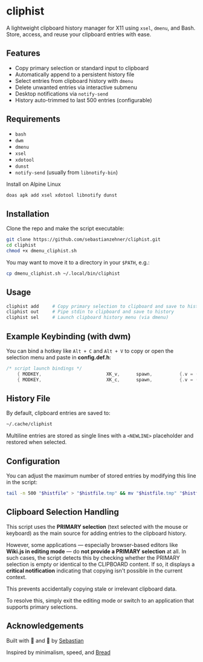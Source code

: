 # cliphist

A lightweight clipboard history manager for X11 using `xsel`, `dmenu`, and Bash.  
Store, access, and reuse your clipboard entries with ease.

## Features

- Copy primary selection or standard input to clipboard
- Automatically append to a persistent history file
- Select entries from clipboard history with `dmenu`
- Delete unwanted entries via interactive submenu
- Desktop notifications via `notify-send`
- History auto-trimmed to last 500 entries (configurable)

## Requirements

- `bash`
- `dwm`
- `dmenu`
- `xsel`
- `xdotool`
- `dunst`
- `notify-send` (usually from `libnotify-bin`)

Install on Alpine Linux

```bash
doas apk add xsel xdotool libnotify dunst
```

## Installation

Clone the repo and make the script executable:

```bash
git clone https://github.com/sebastianzehner/cliphist.git
cd cliphist
chmod +x dmenu_cliphist.sh
```

You may want to move it to a directory in your `$PATH`, e.g.:

```bash
cp dmenu_cliphist.sh ~/.local/bin/cliphist
```

## Usage

```bash
cliphist add     # Copy primary selection to clipboard and save to history
cliphist out     # Pipe stdin to clipboard and save to history
cliphist sel     # Launch clipboard history menu (via dmenu)
```

## Example Keybinding (with dwm)

You can bind a hotkey like `Alt + C` and `Alt + V` to copy or open the selection menu and paste in **config.def.h**:

```c
/* script launch bindings */
    { MODKEY,                        XK_v,      spawn,          {.v = (const char*[]){ "cliphist", "sel", NULL } } },
    { MODKEY,                        XK_c,      spawn,          {.v = (const char*[]){ "cliphist", "add", NULL } } },
```

## History File

By default, clipboard entries are saved to:

```bash
~/.cache/cliphist
```

Multiline entries are stored as single lines with a `<NEWLINE>` placeholder and restored when selected.

## Configuration

You can adjust the maximum number of stored entries by modifying this line in the script:

```bash
tail -n 500 "$histfile" > "$histfile.tmp" && mv "$histfile.tmp" "$histfile"
```

## Clipboard Selection Handling

This script uses the **PRIMARY selection** (text selected with the mouse or keyboard) as the main source for adding entries to the clipboard history.

However, some applications — especially browser-based editors like **Wiki.js in editing mode** — do **not provide a PRIMARY selection** at all. In such cases, the script detects this by checking whether the PRIMARY selection is empty or identical to the CLIPBOARD content. If so, it displays a **critical notification** indicating that copying isn't possible in the current context.

This prevents accidentally copying stale or irrelevant clipboard data.

To resolve this, simply exit the editing mode or switch to an application that supports primary selections.

## Acknowledgements

Built with 🧠 and 🖤 by [Sebastian](https://sebastianzehner.com)

Inspired by minimalism, speed, and [Bread](https://github.com/BreadOnPenguins/scripts/blob/master/dmenu_cliphist)
